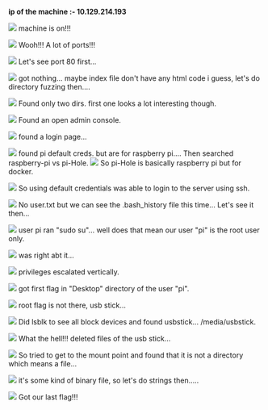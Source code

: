 **ip of the machine :- 10.129.214.193**

![](attachment/42a7aaa890062140b3955ef715ebf254.png)
machine is on!!!

![](attachment/e924c9d2b9a9bdb204731a38c53de976.png)
Wooh!!! A lot of ports!!!

![](attachment/fa7092823adab5e931fb440e1d42d4bc.png)
Let's see port 80 first...

![](attachment/dd3056dc204078ec7e21a5fb1cf443c2.png)
got nothing... maybe index file don't have any html code i guess, let's do directory fuzzing then....

![](attachment/cafef6fddc46c9384b8e5d3839425c4a.png)
Found only two dirs. first one looks a lot interesting though.

![](attachment/bb3002f2b14f0eb7a1b2b2dbd8be61e1.png)
Found an open admin console.

![](attachment/9f4c37508ba50648cb4753c9b91b319d.png)
found a login page...

![](attachment/a868770720cf939aad86215cc196ebc3.png)
found pi default creds. but are for raspberry pi.... Then searched raspberry-pi vs pi-Hole.
![](attachment/10e8ae281a1bb82855c50e17aa7f6143.png)
So pi-Hole is basically raspberry pi but for docker.

![](attachment/16c91b91462dc97c64374e72ba2585cc.png)
So using default credentials was able to login to the server using ssh.

![](attachment/ba128882d1f24001f7ba6d8ec16fd73c.png)
No user.txt but we can see the .bash_history file this time... Let's see it then...

![](attachment/aea0a379bf11e58fe16f30c36c3cb5e6.png)
user pi ran "sudo su"... well does that mean our user "pi" is the root user only.

![](attachment/47f42468786edd90baabf311db124b46.png)
was right abt it...

![](attachment/f4761c390b5b6cae766f42315542a256.png)
privileges escalated vertically.

![](attachment/2aa6e8909da10d54145dfd90a52be6cb.png)
got first flag in "Desktop" directory of the user "pi".

![](attachment/6d991e0dfe25b30d374f9f089e9605e3.png)
root flag is not there, usb stick...

![](attachment/a26a37b90fb67426dc8c9628622faa3b.png)
Did lsblk to see all block devices and found usbstick...
/media/usbstick.

![](attachment/cba605488a77489a25d0c10bfd912313.png)
What the hell!!! deleted files of the usb stick...

![](attachment/3e94b05fc0a90a02150d1d1a13c3f520.png)
So tried to get to the mount point and found that it is not a directory which means a file...

![](attachment/bb3efd1aec28dc61fdfd62e03cdbbe70.png)
it's some kind of binary file, so let's do strings then.....

![](attachment/f6aa72afa597d4980535e6869f7194db.png)
Got our last flag!!!